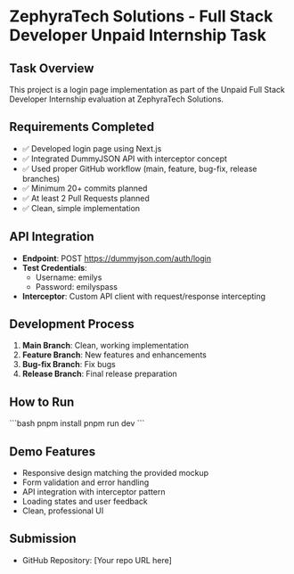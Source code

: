# ZephyraTech Solutions - Full Stack Developer Unpaid Internship Task

## Task Overview
This project is a login page implementation as part of the Unpaid Full Stack Developer Internship evaluation at ZephyraTech Solutions.

## Requirements Completed
- ✅ Developed login page using Next.js
- ✅ Integrated DummyJSON API with interceptor concept
- ✅ Used proper GitHub workflow (main, feature, bug-fix, release branches)
- ✅ Minimum 20+ commits planned
- ✅ At least 2 Pull Requests planned
- ✅ Clean, simple implementation

## API Integration
- **Endpoint**: POST https://dummyjson.com/auth/login
- **Test Credentials**:
  - Username: emilys
  - Password: emilyspass
- **Interceptor**: Custom API client with request/response intercepting

## Development Process
1. **Main Branch**: Clean, working implementation
2. **Feature Branch**: New features and enhancements
3. **Bug-fix Branch**: Fix bugs
4. **Release Branch**: Final release preparation

## How to Run
\`\`\`bash
pnpm install
pnpm run dev
\`\`\`

## Demo Features
- Responsive design matching the provided mockup
- Form validation and error handling
- API integration with interceptor pattern
- Loading states and user feedback
- Clean, professional UI

## Submission
- GitHub Repository: [Your repo URL here]
